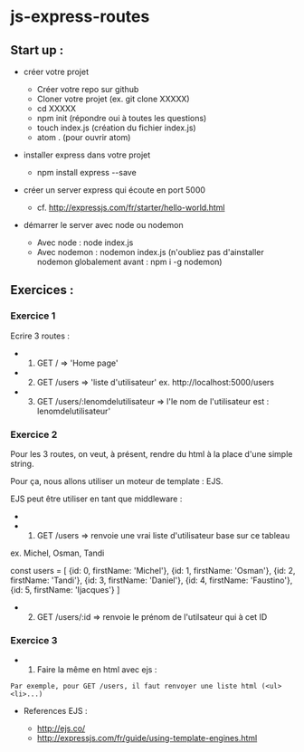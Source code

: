 # js-express-routes

## Start up : 

* créer votre projet
  
  * Créer votre repo sur github
  * Cloner votre projet (ex. git clone XXXXX)
  * cd XXXXX
  * npm init (répondre oui à toutes les questions)
  * touch index.js (création du fichier index.js)
  * atom . (pour ouvrir atom)

* installer express dans votre projet

  * npm install express --save

* créer un server express qui écoute en port 5000

  * cf. http://expressjs.com/fr/starter/hello-world.html

* démarrer le server avec node ou nodemon

  * Avec node : node index.js
  * Avec nodemon : nodemon index.js (n'oubliez pas d'ainstaller nodemon globalement avant : npm i -g nodemon)

## Exercices : 

### Exercice 1

Ecrire 3 routes :

* 1. GET / => 'Home page'
* 2. GET /users => 'liste d\'utilisateur' ex. http://localhost:5000/users
* 3. GET /users/:lenomdelutilisateur => l'le nom de l'utilisateur est : lenomdelutilisateur'

### Exercice 2

Pour les 3 routes, on veut, à présent, rendre du html à la place d'une simple string.

Pour ça, nous allons utiliser un moteur de template : EJS.

EJS peut être utiliser en tant que middleware :
  
  * 

* 1. GET /users => renvoie une vrai liste d'utilisateur base sur ce tableau

ex. Michel, Osman, Tandi

const users = [
  {id: 0, firstName: 'Michel'},
  {id: 1, firstName: 'Osman'},
  {id: 2, firstName: 'Tandi'},
  {id: 3, firstName: 'Daniel'},
  {id: 4, firstName: 'Faustino'},
  {id: 5, firstName: 'Ijacques'}
]

* 2. GET /users/:id => renvoie le prénom de l'utilsateur qui à cet ID

### Exercice 3

* 1. Faire la même en html avec ejs :

``` 
Par exemple, pour GET /users, il faut renvoyer une liste html (<ul><li>...)
```

* References EJS :

  * http://ejs.co/
  * http://expressjs.com/fr/guide/using-template-engines.html
